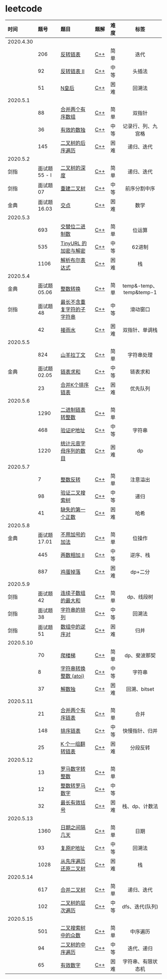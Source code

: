 # leetcode

|时间| 题号 | 题目 | 题解 | 难度 | 标签 |
|:----| :---- | :---- | :----: | :----:| :---: |
|2020.4.30|
| |206|[反转链表](https://leetcode-cn.com/problems/reverse-linked-list/)|[C++](./206_reverseList.cpp)|简单|迭代|
| |92|[反转链表 II](https://leetcode-cn.com/problems/reverse-linked-list-ii/)|[C++](./92_reverseBetween.cpp)|中等|头插法|
| |51|[N皇后](https://leetcode-cn.com/problems/n-queens/)|[C++](./51_solveNQueens.cpp)|困难|回溯法|
|2020.5.1|
| |88|[合并两个有序数组](https://leetcode-cn.com/problems/merge-sorted-array/)|[C++](./88_merge.cpp)|简单|双指针|
| |36|[有效的数独](https://leetcode-cn.com/problems/valid-sudoku/)|[C++](./36_isValidSudoku.cpp)|中等|记录行、列、九宫格|
| |145|[二叉树的后序遍历](https://leetcode-cn.com/problems/binary-tree-postorder-traversal/)|[C++](./145_postorderTraversal.cpp)|困难|递归、迭代|
|2020.5.2|
|剑指|面试题55 - I|[二叉树的深度](https://leetcode-cn.com/problems/er-cha-shu-de-shen-du-lcof/)|[C++](./jz-55-1_maxDepth.cpp)|简单|递归、迭代|
|剑指|面试题07|[重建二叉树](https://leetcode-cn.com/problems/zhong-jian-er-cha-shu-lcof/)|[C++](./jz-7_buildTree.cpp)|中等|前序分割中序|
|金典|面试题 16.03|[交点](https://leetcode-cn.com/problems/intersection-lcci/)|[C++](./jd-16.03_intersection.cpp)|困难|数学|
|2020.5.3|
| |693|[交替位二进制数](https://leetcode-cn.com/problems/binary-number-with-alternating-bits/)|[C++](./693_hasAlternatingBits.cpp)|简单|位运算|
| |535|[TinyURL 的加密与解密](https://leetcode-cn.com/problems/encode-and-decode-tinyurl/)|[C++](./535_TinyURL.cpp)|中等|62进制|
| |1106|[解析布尔表达式](https://leetcode-cn.com/problems/parsing-a-boolean-expression/)|[C++](./1106_parseBoolExpr.cpp)|困难|栈|
|2020.5.4|
|金典|面试题 05.06|[整数转换](https://leetcode-cn.com/problems/convert-integer-lcci/)|[C++](./jd-05.06_convertInteger.cpp)|简单|temp&-temp、temp&temp-1|
|剑指|面试题48|[最长不含重复字符的子字符串](https://leetcode-cn.com/problems/zui-chang-bu-han-zhong-fu-zi-fu-de-zi-zi-fu-chuan-lcof/)|[C++](./jz-48_lengthOfLongestSubstring.cpp)|中等|滑动窗口|
| |42|[接雨水](https://leetcode-cn.com/problems/trapping-rain-water/)|[C++](./42_trap.cpp)|困难|双指针、单调栈|
|2020.5.5|
| |824|[山羊拉丁文](https://leetcode-cn.com/problems/goat-latin/)|[C++](./824_toGoatLatin.cpp)|简单|字符串处理|
|金典|面试题 02.05|[链表求和](https://leetcode-cn.com/problems/sum-lists-lcci/)|[C++](./jd-02.05_addTwoNumbers.cpp)|中等|链表求和|
| |23|[合并K个排序链表](https://leetcode-cn.com/problems/merge-k-sorted-lists/)|[C++](./23_mergeKLists.cpp)|困难|优先队列|
|2020.5.6|
| |1290|[二进制链表转整数](https://leetcode-cn.com/problems/convert-binary-number-in-a-linked-list-to-integer/)|[C++](./1290_getDecimalValue.cpp)|简单||
| |468|[验证IP地址](https://leetcode-cn.com/problems/validate-ip-address/)|[C++](./468_validIPAddress.cpp)|中等|字符串|
| |1220|[统计元音字母序列的数目](https://leetcode-cn.com/problems/count-vowels-permutation/)|[C++](./1220_countVowelPermutation.cpp)|困难|dp|
|2020.5.7|
| |7|[整数反转](https://leetcode-cn.com/problems/reverse-integer/)|[C++](./7_reverse.cpp)|简单|注意溢出|
| |98|[验证二叉搜索树](https://leetcode-cn.com/problems/validate-binary-search-tree/)|[C++](./98_isValidBST.cpp)|中等|递归|
| |41|[缺失的第一个正数](https://leetcode-cn.com/problems/first-missing-positive/)|[C++](./41_firstMissingPositive.cpp)|困难|哈希|
|2020.5.8|
|金典|面试题 17.01|[不用加号的加法](https://leetcode-cn.com/problems/add-without-plus-lcci/)|[C++](./jd-17.01_add.cpp)|简单|位操作|
| |445|[两数相加 II](https://leetcode-cn.com/problems/add-two-numbers-ii/)|[C++](./445_addTwoNumbers.cpp)|中等|逆序、栈|
| |887|[鸡蛋掉落](https://leetcode-cn.com/problems/super-egg-drop/)|[C++](./887_superEggDrop.cpp)|困难|dp+二分|
|2020.5.9|
|剑指|面试题42|[连续子数组的最大和](https://leetcode-cn.com/problems/lian-xu-zi-shu-zu-de-zui-da-he-lcof/)|[C++](./jz-42_maxSubArray.cpp)|简单|dp、线段树|
|剑指|面试题38|[字符串的排列](https://leetcode-cn.com/problems/zi-fu-chuan-de-pai-lie-lcof/)|[C++](./jz-38_permutation.cpp)|中等|回溯法|
|剑指|面试题51|[数组中的逆序对](https://leetcode-cn.com/problems/shu-zu-zhong-de-ni-xu-dui-lcof/)|[C++](./jz-51_reversePairs.cpp)|困难|归并|
|2020.5.10|
| |70|[爬楼梯](https://leetcode-cn.com/problems/climbing-stairs/)|[C++](./70_climbStairs.cpp)|简单|dp、斐波那契|
| |8|[字符串转换整数 (atoi)](https://leetcode-cn.com/problems/string-to-integer-atoi/)|[C++](./8_myAtoi.cpp)|中等|字符串|
| |37|[解数独](https://leetcode-cn.com/problems/sudoku-solver/)|[C++](./37_solveSudoku.cpp)|困难|回溯、bitset|
|2020.5.11|
| |21|[合并两个有序链表](https://leetcode-cn.com/problems/merge-two-sorted-lists/)|[C++](./21_mergeTwoLists.cpp)|简单|合并|
| |148|[排序链表](https://leetcode-cn.com/problems/sort-list/)|[C++](./148_sortList.cpp)|中等|快慢指针、归并|
| |25|[K 个一组翻转链表](https://leetcode-cn.com/problems/reverse-nodes-in-k-group/)|[C++](./25_reverseKGroup.cpp)|困难|分段反转|
|2020.5.12|
| |13|[罗马数字转整数](https://leetcode-cn.com/problems/roman-to-integer/)|[C++](./13_romanToInt.cpp)|简单||
| |12|[整数转罗马数字](https://leetcode-cn.com/problems/integer-to-roman/)|[C++](./12_intToRoman.cpp)|中等||
| |32|[最长有效括号](https://leetcode-cn.com/problems/longest-valid-parentheses/)|[C++](./32_longestValidParentheses.cpp)|困难|栈、dp、计数法|
|2020.5.13|
| |1360|[日期之间隔几天](https://leetcode-cn.com/problems/number-of-days-between-two-dates/)|[C++](./1360_daysBetweenDates.cpp)|简单|日期|
| |93|[复原IP地址](https://leetcode-cn.com/problems/restore-ip-addresses/)|[C++](./93_restoreIpAddresses.cpp)|中等|回溯法|
| |1028|[从先序遍历还原二叉树](https://leetcode-cn.com/problems/recover-a-tree-from-preorder-traversal/)|[C++](./1028_recoverFromPreorder.cpp)|困难|栈|
|2020.5.14|
| |617|[合并二叉树](https://leetcode-cn.com/problems/merge-two-binary-trees/)|[C++](./617_mergeTrees.cpp)|简单|递归、迭代|
| |102|[二叉树的层次遍历](https://leetcode-cn.com/problems/binary-tree-level-order-traversal/)|[C++](./102_levelOrder.cpp)|中等|dfs、迭代(队列)|
|2020.5.15|
| |501|[二叉搜索树中的众数](https://leetcode-cn.com/problems/find-mode-in-binary-search-tree/)|[C++](./501_findMode.cpp)|简单|中序遍历|
| |94|[二叉树的中序遍历](https://leetcode-cn.com/problems/binary-tree-inorder-traversal/)|[C++](./94_inorderTraversal.cpp)|中等|迭代、递归|
| |65|[有效数字](https://leetcode-cn.com/problems/valid-number/)|[C++](./65_isNumber.cpp)|困难|字符串、有限状态机|
